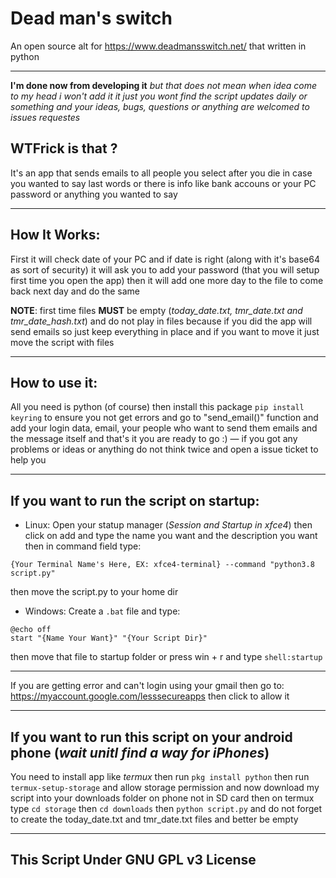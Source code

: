 # Dead man's switch
An open source alt for https://www.deadmansswitch.net/ that written in python
___
**I'm done now from developing it** *but that does not mean when idea come to my head i won't add it it just you wont find the script updates daily or something and your ideas, bugs, questions or anything are welcomed to issues requestes*
## WTFrick is that ?
It's an app that sends emails to all people you select after you die in case you wanted to say last words or there is info like bank accouns or your PC password or anything you wanted to say
___
## How It Works:
First it will check date of your PC and if date is right (along with it's base64 as sort of security) it will ask you to add your password (that you will setup first time you open the app) then it will add one more day to the file to come back next day and do the same

**NOTE**: first time files **MUST** be empty (*today_date.txt, tmr_date.txt and tmr_date_hash.txt*) and do not play in files because if you did the app will send emails so just keep everything in place and if you want to move it just move the script with files
___
## How to use it:
All you need is python (of course) then install this package `pip install keyring` to ensure you not get errors and go to "send_email()" function and add your login data, email, your people who want to send them emails and the message itself and that's it you are ready to go :) — if you got any problems or ideas or anything do not think twice and open a issue ticket to help you
___
## If you want to run the script on startup:

* Linux: Open your statup manager (*Session and Startup in xfce4*) then click on add and type the name you want and the description you want then in command field type:
```
{Your Terminal Name's Here, EX: xfce4-terminal} --command "python3.8 script.py"
```
then move the script.py to your home dir


* Windows: Create a `.bat` file and type:
```
@echo off
start "{Name Your Want}" "{Your Script Dir}"
```
then move that file to startup folder or press win + r and type `shell:startup`
___
If you are getting error and can't login using your gmail then go to: https://myaccount.google.com/lesssecureapps then click to allow it
___
## If you want to run this script on your android phone (*wait unitl find a way for iPhones*) 
You need to install app like *termux* then run `pkg install python` then run `termux-setup-storage` and allow storage permission and now download my script into your downloads folder on phone not in SD card then on termux type `cd storage` then `cd downloads` then `python script.py` and do not forget to create the today_date.txt and tmr_date.txt files and better be empty
___
## This Script Under GNU GPL v3 License
